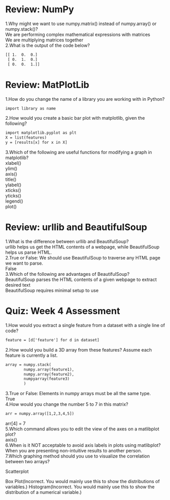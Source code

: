 # Review: NumPy
1.W​hy might we want to use numpy.matrix() instead of numpy.array() or numpy.stack()?  
W​e are performing complex mathematical expressions with matrices  
We are multiplying matrices together  
2.W​hat is the output of the code below?  
```html
[[ 1.  0.  0.]
 [ 0.  1.  0.]
 [ 0.  0.  1.]]
```
# Review: MatPlotLib
1.H​ow do you change the name of a library you are working with in Python?  
```html
import library as name
```
2.H​ow would you create a basic bar plot with matplotlib, given the following?  
```html
import matplotlib.pyplot as plt
X = list(features)
y = [results[x] for x in X]
```
3.W​hich of the following are useful functions for modifying a graph in matplotlib?  
x​label()  
y​lim()  
a​xis()  
t​itle()  
y​label()  
x​ticks()  
y​ticks()  
l​egend()  
p​lot()  
# Review: urllib and BeautifulSoup
1.W​hat is the difference between urllib and BeautifulSoup?  
u​rllib helps us get the HTML contents of a webpage, while BeautifulSoup helps us parse HTML.  
2.T​rue or False: We should use BeautifulSoup to traverse any HTML page we want to parse.  
F​alse  
3.W​hich of the following are advantages of BeautifulSoup?  
B​eautifulSoup parses the HTML contents of a given webpage to extract desired text  
B​eautifulSoup requires minimal setup to use  
# Quiz: Week 4 Assessment
1.H​ow would you extract a single feature from a dataset with a single line of code?  
```html
feature = [d['feature'] for d in dataset]
```
2.H​ow would you build a 3D array from these features? Assume each feature is currently a list.  
```html
array = numpy.stack(
        numpy.array(feature1),
        numpy.array(feature2),
        numpyarray(feature3)
        )
```
3.T​rue or False: Elements in numpy arrays must be all the same type.  
True  
4.How would you change the number 5 to 7 in this matrix?
```html
arr = numpy.array([1,2,3,4,5])
```
arr[4] = 7  
5.Which command allows you to edit the view of the axes on a matlibplot plot?  
axis()  
6.When is it NOT acceptable to avoid axis labels in plots using matlibplot?  
When you are presenting non-intuitive results to another person.  
7.Which graphing method should you use to visualize the correlation between two arrays?

S​catterplot  

Box Plot(I​ncorrect. You would mainly use this to show the distributions of variables.)
H​istogram(I​ncorrect. You would mainly use this to show the distribution of a numerical variable.)
